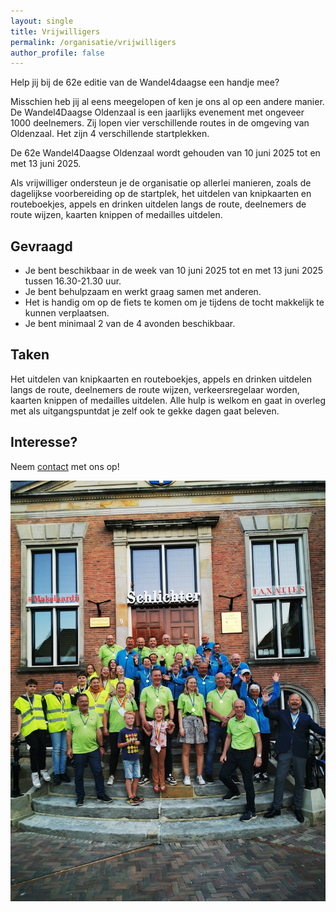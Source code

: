 ```yaml
---
layout: single
title: Vrijwilligers
permalink: /organisatie/vrijwilligers
author_profile: false
---
```


Help jij bij de 62e editie van de Wandel4daagse een handje mee?  

Misschien heb jij al eens meegelopen of ken je ons al op een andere manier. De Wandel4Daagse Oldenzaal is een jaarlijks evenement met ongeveer 1000 deelnemers. Zij lopen vier verschillende routes in de omgeving van Oldenzaal. Het zijn 4 verschillende startplekken. 

De 62e Wandel4Daagse Oldenzaal wordt gehouden van 10 juni 2025 tot en met 13 juni 2025. 

Als vrijwilliger ondersteun je de organisatie op allerlei manieren, zoals de dagelijkse voorbereiding op de startplek, het uitdelen van knipkaarten en routeboekjes, appels en drinken uitdelen langs de route, deelnemers de route wijzen, kaarten knippen of medailles uitdelen.  

## Gevraagd

- Je bent beschikbaar in de week van 10 juni 2025 tot en met 13 juni 2025 tussen 16.30-21.30 uur.
- Je bent behulpzaam en werkt graag samen met anderen.
- Het is handig om op de fiets te komen om je tijdens de tocht makkelijk te kunnen verplaatsen.
- Je bent minimaal 2 van de 4 avonden beschikbaar.

## Taken

Het uitdelen van knipkaarten en routeboekjes, appels en drinken uitdelen langs de route, deelnemers de route wijzen, verkeersregelaar worden, kaarten knippen of medailles uitdelen. Alle hulp is welkom en gaat in overleg met als uitgangspuntdat je zelf ook te gekke dagen gaat beleven.

## Interesse?

Neem [contact](/contact) met ons op!

![Organisatie en vrijwilligers Wandel4Daagse Oldenzaal 2023](/assets/organisatie/teamfoto2023.jpg) 